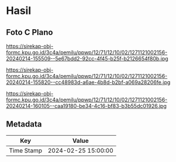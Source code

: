 # Hasil

## Foto C Plano

https://sirekap-obj-formc.kpu.go.id/3c4a/pemilu/ppwp/12/71/12/10/02/1271121002156-20240214-155509--5e67bdd2-92cc-4f45-b25f-b2126654f80b.jpg

https://sirekap-obj-formc.kpu.go.id/3c4a/pemilu/ppwp/12/71/12/10/02/1271121002156-20240214-155820--cc48983d-a6ae-4b8d-b2bf-a069a28206fe.jpg

https://sirekap-obj-formc.kpu.go.id/3c4a/pemilu/ppwp/12/71/12/10/02/1271121002156-20240214-160105--caa19180-be34-4c16-bf83-b3b55dc01926.jpg


## Metadata

| Key        | Value               |
| ---------- | ------------------- |
| Time Stamp | 2024-02-25 15:00:00 |



